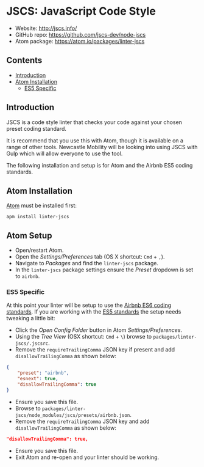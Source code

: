 # JSCS: JavaScript Code Style

- Website: http://jscs.info/
- GitHub repo: https://github.com/jscs-dev/node-jscs
- Atom package: https://atom.io/packages/linter-jscs

## Contents

- [Introduction](#introduction)
- [Atom Installation](#atom-installation)
  - [ES5 Specific](#es5-specific)

## Introduction

JSCS is a code style linter that checks your code against your chosen preset coding standard.

It is recommend that you use this with Atom, though it is available on a range of other tools.
Newcastle Mobility will be looking into using JSCS with Gulp which will allow everyone to use the
tool.

The following installation and setup is for Atom and the Airbnb ES5 coding standards.

## Atom Installation

[Atom](https://atom.io/) must be installed first:

`apm install linter-jscs`

## Atom Setup

- Open/restart Atom.
- Open the *Settings/Preferences* tab (OS X shortcut: `Cmd` + `,`).
- Navigate to *Packages* and find the `linter-jscs` package.
- In the `linter-jscs` package settings ensure the *Preset* dropdown is set to `airbnb`.

### ES5 Specific

At this point your linter will be setup to use the
[Airbnb ES6 coding standards](https://github.com/airbnb/javascript). If you are working with the
[ES5 standards](https://github.com/airbnb/javascript/tree/master/es5) the setup needs tweaking a
little bit:

- Click the *Open Config Folder* button in Atom *Settings/Preferences*.
- Using the *Tree View* (OSX shortcut: `Cmd` + `\`) browse to `packages/linter-jscs/.jscsrc`.
- Remove the `requireTrailingComma` JSON key if present and add `disallowTrailingComma` as shown
below:

```json
{
    "preset": "airbnb",
    "esnext": true,
    "disallowTrailingComma": true
}
```

- Ensure you save this file.
- Browse to `packages/linter-jscs/node_modules/jscs/presets/airbnb.json`.
- Remove the `requireTrailingComma` JSON key and add `disallowTrailingComma` as shown below:

```json
"disallowTrailingComma": true,
```

- Ensure you save this file.
- Exit Atom and re-open and your linter should be working.
